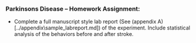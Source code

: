 ### Parkinsons Disease – Homework Assignment:

* Complete a full manuscript style lab report \(See (appendix A)[../appendix\sample_labreport.md]\) of the experiment.  Include statistical analysis of the behaviors before and after stroke.
